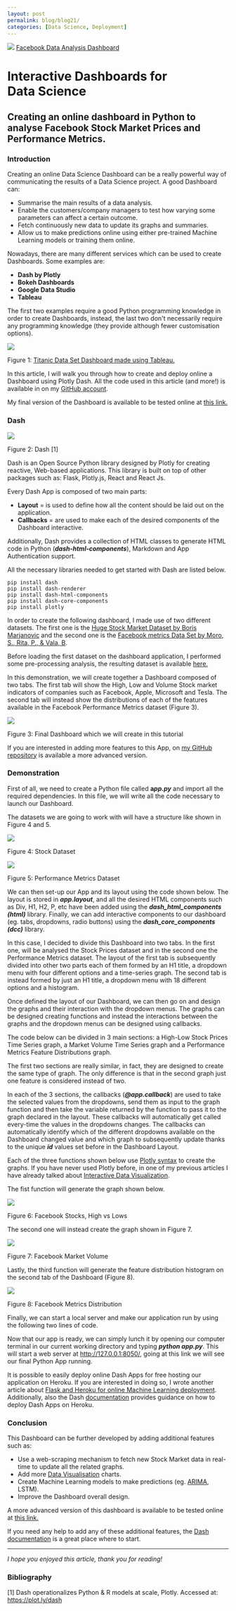 ```yaml
---
layout: post
permalink: blog/blog21/
categories: [Data Science, Deployment]
---
```


![](https://cdn-images-1.medium.com/max/1200/1*PnO6VgeNnVquirfLfZLdEA.gif)
[Facebook Data Analysis Dashboard](https://ppiconsulting.dev/Projects/flask.html)

<!--end_excerpt-->

# Interactive Dashboards for Data Science

## Creating an online dashboard in Python to analyse Facebook Stock Market Prices and Performance Metrics.


### Introduction

Creating an online Data Science Dashboard can be a really powerful way of communicating the results of a Data Science project. A good Dashboard can:

-   Summarise the main results of a data analysis.
-   Enable the customers/company managers to test how varying some parameters can affect a certain outcome.
-   Fetch continuously new data to update its graphs and summaries.
-   Allow us to make predictions online using either pre-trained Machine Learning models or training them online.

Nowadays, there are many different services which can be used to create Dashboards. Some examples are:

-   **Dash by Plotly**
-   **Bokeh Dashboards**
-   **Google Data Studio**
-   **Tableau**

The first two examples require a good Python programming knowledge in order to create Dashboards, instead, the last two don't necessarily require any programming knowledge (they provide although fewer customisation options).

![](https://cdn-images-1.medium.com/max/1200/1*DcCGgeWS21ASglctx9OfFQ.png)

Figure 1: [Titanic Data Set Dashboard made using Tableau.](https://github.com/pierpaolo28/Data-Visualization/tree/master/Tableau%20%26%20Google%20Data%20Studio)

In this article, I will walk you through how to create and deploy online a Dashboard using Plotly Dash. All the code used in this article (and more!) is available in on my [GitHub account](https://github.com/pierpaolo28/Data-Visualization/tree/master/Dash).

My final version of the Dashboard is available to be tested online at [this link.](https://ppiconsulting.dev/Projects/flask.html)

### Dash

![](https://cdn-images-1.medium.com/max/800/1*u7HD-JoDZcwKHM5P4dKU2Q.png)

Figure 2: Dash [1]

Dash is an Open Source Python library designed by Plotly for creating reactive, Web-based applications. This library is built on top of other packages such as: Flask, Plotly.js, React and React Js.

Every Dash App is composed of two main parts:

-   **Layout** = is used to define how all the content should be laid out on the application.
-   **Callbacks** = are used to make each of the desired components of the Dashboard interactive.

Additionally, Dash provides a collection of HTML classes to generate HTML code in Python (***dash-html-components***), Markdown and App Authentication support.

All the necessary libraries needed to get started with Dash are listed below.

    pip install dash
    pip install dash-renderer
    pip install dash-html-components
    pip install dash-core-components
    pip install plotly

In order to create the following dashboard, I made use of two different datasets. The first one is the [Huge Stock Market Dataset by Boris Marjanovic](https://www.kaggle.com/borismarjanovic/price-volume-data-for-all-us-stocks-etfs) and the second one is the [Facebook metrics Data Set by Moro, S., Rita, P., & Vala, B](https://archive.ics.uci.edu/ml/datasets/Facebook+metrics).

Before loading the first dataset on the dashboard application, I performed some pre-processing analysis, the resulting dataset is available [here.](https://raw.githubusercontent.com/pierpaolo28/Data-Visualization/master/Dash/stock_data.csv)

In this demonstration, we will create together a Dashboard composed of two tabs. The first tab will show the High, Low and Volume Stock market indicators of companies such as Facebook, Apple, Microsoft and Tesla. The second tab will instead show the distributions of each of the features available in the Facebook Performance Metrics dataset (Figure 3).

![](https://cdn-images-1.medium.com/max/1200/1*Q5SO4evwH8s63cBgC7Pn4g.gif)

Figure 3: Final Dashboard which we will create in this tutorial

If you are interested in adding more features to this App, on [my GitHub repository](https://github.com/pierpaolo28/Data-Visualization/tree/master/Dash) is available a more advanced version.

### Demonstration

First of all, we need to create a Python file called **a*pp.py*** and import all the required dependencies. In this file, we will write all the code necessary to launch our Dashboard.

<script src="https://gist.github.com/pierpaolo28/55fef8332fad2e3630d0f3e112babc73.js"></script>

The datasets we are going to work with will have a structure like shown in Figure 4 and 5.

![](https://cdn-images-1.medium.com/max/800/1*I2MJa0z0YXPehn2w7DC00A.png)

Figure 4: Stock Dataset

![](https://cdn-images-1.medium.com/max/2560/1*MgVW5ekvk1ZXAea_V63hug.png)

Figure 5: Performance Metrics Dataset

We can then set-up our App and its layout using the code shown below. The layout is stored in ***app.layout***, and all the desired HTML components such as Div, H1, H2, P, etc have been added using the ***dash_html_components*** ***(html)*** library. Finally, we can add interactive components to our dashboard (eg. tabs, dropdowns, radio buttons) using the ***dash_core_components (dcc)*** library.

In this case, I decided to divide this Dashboard into two tabs. In the first one, will be analysed the Stock Prices dataset and in the second one the Performance Metrics dataset. The layout of the first tab is subsequently divided into other two parts each of them formed by an H1 title, a dropdown menu with four different options and a time-series graph. The second tab is instead formed by just an H1 title, a dropdown menu with 18 different options and a histogram.

<script src="https://gist.github.com/pierpaolo28/0eb023e79e91c73035d1d83775cb7d04.js"></script>

Once defined the layout of our Dashboard, we can then go on and design the graphs and their interaction with the dropdown menus. The graphs can be designed creating functions and instead the interactions between the graphs and the dropdown menus can be designed using callbacks.

The code below can be divided in 3 main sections: a High-Low Stock Prices Time Series graph, a Market Volume Time Series graph and a Performance Metrics Feature Distributions graph.

The first two sections are really similar, in fact, they are designed to create the same type of graph. The only difference is that in the second graph just one feature is considered instead of two.

In each of the 3 sections, the callbacks (***@app.callback***) are used to take the selected values from the dropdowns, send them as input to the graph function and then take the variable returned by the function to pass it to the graph declared in the layout. These callbacks will automatically get called every-time the values in the dropdowns changes. The callbacks can automatically identify which of the different dropdowns available on the Dashboard changed value and which graph to subsequently update thanks to the unique ***id***   values set before in the Dashboard Layout.

Each of the three functions shown below use [Plotly syntax](https://plot.ly/python/) to create the graphs. If you have never used Plotly before, in one of my previous articles I have already talked about [Interactive Data Visualization](https://towardsdatascience.com/interactive-data-visualization-167ae26016e8).

<script src="https://gist.github.com/pierpaolo28/ce642cb1ac02cf63d0a4c9603565c243.js"></script>

The fist function will generate the graph shown below.

![](https://cdn-images-1.medium.com/max/800/1*6vRSM7mg5ZzXrl81WPw8Hw.png)

Figure 6: Facebook Stocks, High vs Lows

The second one will instead create the graph shown in Figure 7.

![](https://cdn-images-1.medium.com/max/800/1*bxsBT9l6D_KpxSCKFnL5Ng.png)

Figure 7: Facebook Market Volume

Lastly, the third function will generate the feature distribution histogram on the second tab of the Dashboard (Figure 8).

![](https://cdn-images-1.medium.com/max/800/1*Bse1AWFpOSp2dO9mapVzzg.png)

Figure 8: Facebook Metrics Distribution

Finally, we can start a local server and make our application run by using the following two lines of code.

<script src="https://gist.github.com/pierpaolo28/786e725643c6f00d1e5aee4a0bf408b9.js"></script>

Now that our app is ready, we can simply lunch it by opening our computer terminal in our current working directory and typing ***python app.py***. This will start a web server at <http://127.0.0.1:8050/>, going at this link we will see our final Python App running.

It is possible to easily deploy online Dash Apps for free hosting our application on Heroku. If you are interested in doing so, I wrote another article about [Flask and Heroku for online Machine Learning deployment](https://towardsdatascience.com/flask-and-heroku-for-online-machine-learning-deployment-425beb54a274). Additionally, also the Dash [documentation](https://dash.plot.ly/deployment) provides guidance on how to deploy Dash Apps on Heroku.

### Conclusion

This Dashboard can be further developed by adding additional features such as:

-   Use a web-scraping mechanism to fetch new Stock Market data in real-time to update all the related graphs.
-   Add more [Data Visualisation](https://towardsdatascience.com/interactive-data-visualization-167ae26016e8) charts.
-   Create Machine Learning models to make predictions (eg. [ARIMA](https://towardsdatascience.com/stock-market-analysis-using-arima-8731ded2447a), LSTM).
-   Improve the Dashboard overall design.

A more advanced version of this dashboard is available to be tested online at [this link.](https://ppiconsulting.dev/Projects/flask.html)

If you need any help to add any of these additional features, the [Dash documentation](https://dash.plot.ly/) is a great place where to start.

* * * * *

*I hope you enjoyed this article, thank you for reading!*

### Bibliography

[1] Dash operationalizes Python & R models at scale, Plotly. Accessed at: <https://plot.ly/dash>
